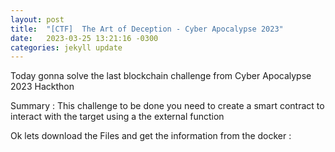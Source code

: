 ```yaml
---
layout: post
title:  "[CTF]  The Art of Deception - Cyber Apocalypse 2023"
date:   2023-03-25 13:21:16 -0300
categories: jekyll update
---
```


Today gonna solve the last blockchain challenge from Cyber Apocalypse 2023 Hackthon

Summary : This challenge to be done you need to create a smart contract to interact with the target using a the external function


Ok lets download the Files and get the information from the docker :




[jekyll-docs]: https://jekyllrb.com/docs/home
[jekyll-gh]:   https://github.com/jekyll/jekyll
[jekyll-talk]: https://talk.jekyllrb.com/
